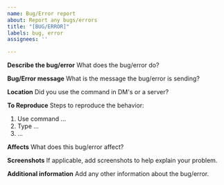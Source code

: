 ```yaml
---
name: Bug/Error report
about: Report any bugs/errors
title: "[BUG/ERROR]"
labels: bug, error
assignees: ''

---
```


**Describe the bug/error**
What does the bug/error do?

**Bug/Error message**
What is the message the bug/error is sending?

**Location**
Did you use the command in DM's or a server?

**To Reproduce**
Steps to reproduce the behavior:
1. Use command ...
2. Type ...
3. ...

**Affects**
What does this bug/error affect?

**Screenshots**
If applicable, add screenshots to help explain your problem.

**Additional information**
Add any other information about the bug/error.
